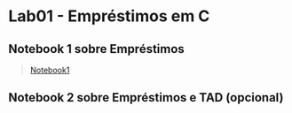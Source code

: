 # Lab01 - Empréstimos em C

## Notebook 1 sobre Empréstimos

> [Notebook1](notebook/emprestimo01-ra244839.ipynb)

## Notebook 2 sobre Empréstimos e TAD (opcional)
